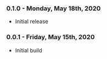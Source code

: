 ### 0.1.0 - Monday, May 18th, 2020
* Initial release

### 0.0.1 - Friday, May 15th, 2020
* Initial build
